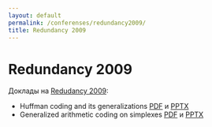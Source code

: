 ```yaml
---
layout: default
permalink: /conferenses/redundancy2009/
title: Redundancy 2009
---
```


# Redundancy 2009

Доклады на [Redudancy 2009](http://www.k36.org/redundancy2009/):

* Huffman coding and its generalizations [PDF][PDF_1] и [PPTX][PPTX_1]
* Generalized arithmetic coding on simplexes [PDF][PDF_2] и [PPTX][PPTX_2]

[PDF_1]: {{site.baseurl}}/assets/content/pdf/redundancy2009/huffman_coding_and_its_generalizations.pdf
[PPTX_1]: {{site.baseurl}}/assets/content/ppt/redundancy2009/huffman_coding_and_its_generalizations.pptx
[PDF_2]: {{site.baseurl}}/assets/content/pdf/redundancy2009/generalized_arithmetic_coding_on_simplexes.pdf
[PPTX_2]: {{site.baseurl}}/assets/content/ppt/redundancy2009/generalized_arithmetic_coding_on_simplexes.pptx
